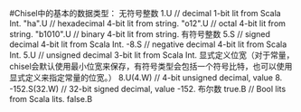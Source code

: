 #Chisel中的基本的数据类型：
无符号整数
1.U       // decimal 1-bit lit from Scala Int.
"ha".U    // hexadecimal 4-bit lit from string.
"o12".U   // octal 4-bit lit from string.
"b1010".U // binary 4-bit lit from string.
有符号整数
5.S    // signed decimal 4-bit lit from Scala Int.
-8.S   // negative decimal 4-bit lit from Scala Int.
5.U    // unsigned decimal 3-bit lit from Scala Int.
显式定义位宽（对于常量，chisel会默认使用最小位宽来保存，有符号类型会包括一个符号比特，也可以使用显式定义来指定常量的位宽。）
8.U(4.W) // 4-bit unsigned decimal, value 8.
-152.S(32.W) // 32-bit signed decimal, value -152.
布尔数
true.B // Bool lits from Scala lits.
false.B
